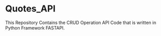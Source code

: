# Quotes_API
This Repository Contains the CRUD Operation API Code that is written in Python Framework FASTAPI.
